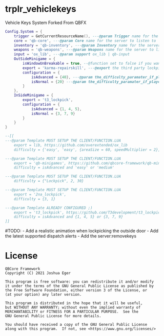 # trplr_vehiclekeys
Vehicle Keys System Forked From QBFX

```lua
Config.System = {
    trigger = GetCurrentResourceName(), ---@param Trigger name for the other resources to [trigger] form current resource | don't change unless you know what you are doing
    core = 'qb-core', ---@param Core name for the server to listen to
    inventory = 'qb-inventory', ---@param Inventory name for the server to listen to
    weapons = 'qb-weapons', ---@param Weapons name for the server to listen to
    input = 'ox_lib', ---@param support ox_lib | qb-input
    OutSideMinigame = {
        isWindowUnBreakable = true, --@function set to false if you want player to break the window to get in vehicle (this will bypass the outside vehicle minigame if set to false)
        export = 'karma-repairskill', ---@export the third party lockpick UI
        configuration = {
            isAdvanced = {40}, ---@param the_difficulty_paramater_if_player_has ADVANCEDLOCKPICK
            isNormal = {20} ---@param the_difficulty_paramater_if_player_has LOCKPICK
        }
    },
    InSideMinigame = {
        export = 't3_lockpick',
        configuration = {
            isAdvanced = {1, 4, 5},
            isNormal = {3, 7, 9}
        }
    }
}

--[[
---@param Template MUST SETUP THE CLIENT/FUNCTION.LUA
    export = lib, https://github.com/overextended/ox_lib
    difficulty = {'easy', 'easy', {areaSize = 60, speedMultiplier = 2}, 'hard'}, {'w', 'a', 's', 'd'}

---@param Template MUST SETUP THE CLIENT/FUNCTION.LUA
    export = 'qb-minigames', https://github.com/qbcore-framework/qb-minigames
    difficulty = isAdvanced and 'easy' or 'medium'

---@param Template MUST SETUP THE CLIENT/FUNCTION.LUA
    difficulty = {"Lockpick", 2, 30}

---@param Template MUST SETUP THE CLIENT/FUNCTION.LUA
    export = '2na_lockpick',
    difficulty = {3, 1}

---@param Template ALREADY CONFIGURED ;)
    export = 't3_lockpick', https://github.com/T3development/t3_lockpick
    difficulty = isAdvanced and {1, 4, 5} or {3, 7, 9}
]]
```

#TODO: 
    - Add a realistic animation when lockpicking the outside door
    - Add the latest supported dispatch alerts
    - Add the server:removekeys
# License

    QBCore Framework
    Copyright (C) 2021 Joshua Eger

    This program is free software: you can redistribute it and/or modify
    it under the terms of the GNU General Public License as published by
    the Free Software Foundation, either version 3 of the License, or
    (at your option) any later version.

    This program is distributed in the hope that it will be useful,
    but WITHOUT ANY WARRANTY; without even the implied warranty of
    MERCHANTABILITY or FITNESS FOR A PARTICULAR PURPOSE.  See the
    GNU General Public License for more details.

    You should have received a copy of the GNU General Public License
    along with this program.  If not, see <https://www.gnu.org/licenses/>
